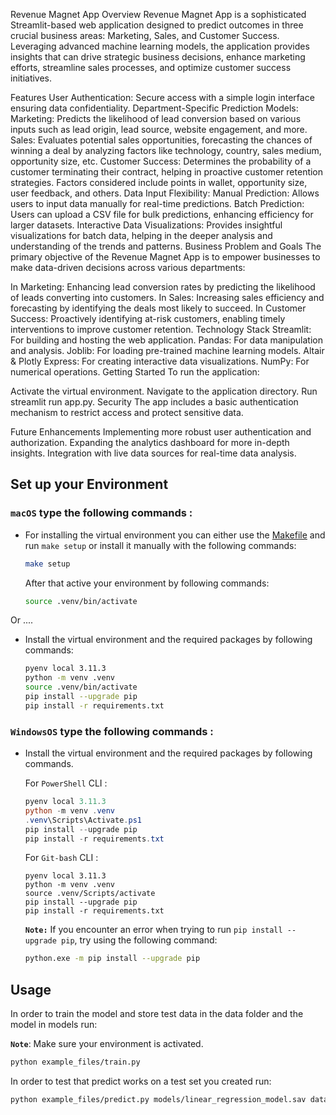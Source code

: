 Revenue Magnet App
Overview
Revenue Magnet App is a sophisticated Streamlit-based web application designed to predict outcomes in three crucial business areas: Marketing, Sales, and Customer Success. Leveraging advanced machine learning models, the application provides insights that can drive strategic business decisions, enhance marketing efforts, streamline sales processes, and optimize customer success initiatives.

Features
User Authentication: Secure access with a simple login interface ensuring data confidentiality.
Department-Specific Prediction Models:
Marketing: Predicts the likelihood of lead conversion based on various inputs such as lead origin, lead source, website engagement, and more.
Sales: Evaluates potential sales opportunities, forecasting the chances of winning a deal by analyzing factors like technology, country, sales medium, opportunity size, etc.
Customer Success: Determines the probability of a customer terminating their contract, helping in proactive customer retention strategies. Factors considered include points in wallet, opportunity size, user feedback, and others.
Data Input Flexibility:
Manual Prediction: Allows users to input data manually for real-time predictions.
Batch Prediction: Users can upload a CSV file for bulk predictions, enhancing efficiency for larger datasets.
Interactive Data Visualizations: Provides insightful visualizations for batch data, helping in the deeper analysis and understanding of the trends and patterns.
Business Problem and Goals
The primary objective of the Revenue Magnet App is to empower businesses to make data-driven decisions across various departments:

In Marketing: Enhancing lead conversion rates by predicting the likelihood of leads converting into customers.
In Sales: Increasing sales efficiency and forecasting by identifying the deals most likely to succeed.
In Customer Success: Proactively identifying at-risk customers, enabling timely interventions to improve customer retention.
Technology Stack
Streamlit: For building and hosting the web application.
Pandas: For data manipulation and analysis.
Joblib: For loading pre-trained machine learning models.
Altair & Plotly Express: For creating interactive data visualizations.
NumPy: For numerical operations.
Getting Started
To run the application:

Activate the virtual environment.
Navigate to the application directory.
Run streamlit run app.py.
Security
The app includes a basic authentication mechanism to restrict access and protect sensitive data.

Future Enhancements
Implementing more robust user authentication and authorization.
Expanding the analytics dashboard for more in-depth insights.
Integration with live data sources for real-time data analysis.


## Set up your Environment



### **`macOS`** type the following commands : 

- For installing the virtual environment you can either use the [Makefile](Makefile) and run `make setup` or install it manually with the following commands:

     ```BASH
    make setup
    ```
    After that active your environment by following commands:
    ```BASH
    source .venv/bin/activate
    ```
Or ....
- Install the virtual environment and the required packages by following commands:

    ```BASH
    pyenv local 3.11.3
    python -m venv .venv
    source .venv/bin/activate
    pip install --upgrade pip
    pip install -r requirements.txt
    ```
    
### **`WindowsOS`** type the following commands :

- Install the virtual environment and the required packages by following commands.

   For `PowerShell` CLI :

    ```PowerShell
    pyenv local 3.11.3
    python -m venv .venv
    .venv\Scripts\Activate.ps1
    pip install --upgrade pip
    pip install -r requirements.txt
    ```

    For `Git-bash` CLI :
    ```
    pyenv local 3.11.3
    python -m venv .venv
    source .venv/Scripts/activate
    pip install --upgrade pip
    pip install -r requirements.txt
    ```

    **`Note:`**
    If you encounter an error when trying to run `pip install --upgrade pip`, try using the following command:
    ```Bash
    python.exe -m pip install --upgrade pip
    ```


   
## Usage

In order to train the model and store test data in the data folder and the model in models run:

**`Note`**: Make sure your environment is activated.

```bash
python example_files/train.py  
```

In order to test that predict works on a test set you created run:

```bash
python example_files/predict.py models/linear_regression_model.sav data/X_test.csv data/y_test.csv
```
